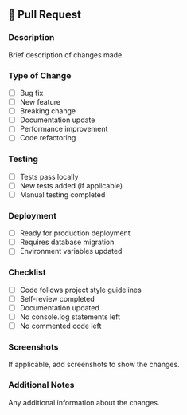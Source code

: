 ## 📝 Pull Request

### Description
Brief description of changes made.

### Type of Change
- [ ] Bug fix
- [ ] New feature
- [ ] Breaking change
- [ ] Documentation update
- [ ] Performance improvement
- [ ] Code refactoring

### Testing
- [ ] Tests pass locally
- [ ] New tests added (if applicable)
- [ ] Manual testing completed

### Deployment
- [ ] Ready for production deployment
- [ ] Requires database migration
- [ ] Environment variables updated

### Checklist
- [ ] Code follows project style guidelines
- [ ] Self-review completed
- [ ] Documentation updated
- [ ] No console.log statements left
- [ ] No commented code left

### Screenshots
If applicable, add screenshots to show the changes.

### Additional Notes
Any additional information about the changes.
